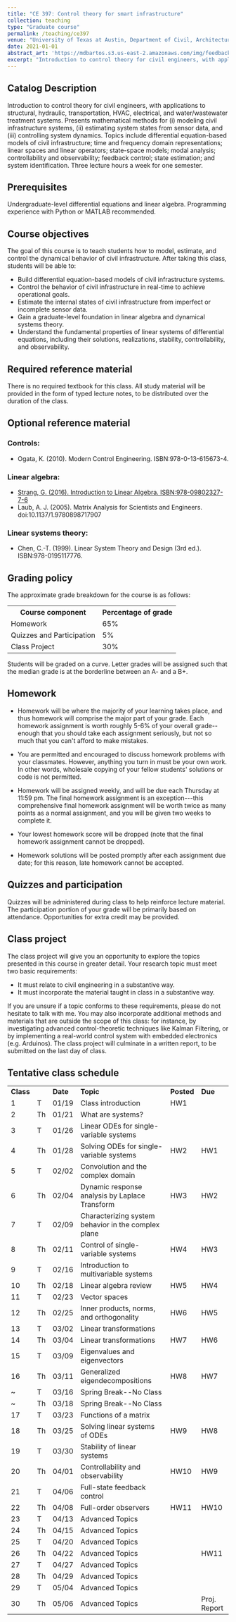 ```yaml
---
title: "CE 397: Control theory for smart infrastructure"
collection: teaching
type: "Graduate course"
permalink: /teaching/ce397
venue: "University of Texas at Austin, Department of Civil, Architectural and Environmental Engineering"
date: 2021-01-01
abstract_art: 'https://mdbartos.s3.us-east-2.amazonaws.com/img/feedback_loop.png'
excerpt: "Introduction to control theory for civil engineers, with applications to structural, hydraulic, transportation, HVAC, electrical, and water/wastewater treatment systems. Presents mathematical methods for (i) modeling civil infrastructure systems, (ii) estimating system states from sensor data, and (iii) controlling system dynamics. Topics include differential equation-based models of civil infrastructure; time and frequency domain representations; linear spaces and linear operators; state-space models; modal analysis; controllability and observability; feedback control; state estimation; and system identification. Three lecture hours a week for one semester. Prerequisite: graduate standing; undergraduate-level differential equations and linear algebra; programming experience with Python or MATLAB recommended."
---
```


## Catalog Description

Introduction to control theory for civil engineers, with applications to
structural, hydraulic, transportation, HVAC, electrical, and water/wastewater
treatment systems. Presents mathematical methods for (i) modeling civil
infrastructure systems, (ii) estimating system states from sensor data, and
(iii) controlling system dynamics. Topics include differential equation-based
models of civil infrastructure; time and frequency domain representations;
linear spaces and linear operators; state-space models; modal analysis;
controllability and observability; feedback control; state estimation; and
system identification. Three lecture hours a week for one semester.

## Prerequisites

Undergraduate-level differential equations and linear algebra. Programming
experience with Python or MATLAB recommended.

## Course objectives

The goal of this course is to teach students how to model, estimate, and control
the dynamical behavior of civil infrastructure. After taking this class,
students will be able to:

- Build differential equation-based models of civil infrastructure systems.
- Control the behavior of civil infrastructure in real-time to achieve operational
  goals.
- Estimate the internal states of civil infrastructure from imperfect or
  incomplete sensor data.
- Gain a graduate-level foundation in linear algebra and dynamical systems theory.
- Understand the fundamental properties of linear systems of differential
  equations, including their solutions, realizations, stability,
  controllability, and observability.

## Required reference material

There is no required textbook for this class. All study material will be
provided in the form of typed lecture notes, to be distributed over the duration
of the class.

## Optional reference material

### Controls:
- Ogata, K. (2010). Modern Control Engineering. ISBN:978-0-13-615673-4. 

### Linear algebra:
- [Strang, G. (2016). Introduction to Linear Algebra. ISBN:978-09802327-7-6](https://math.mit.edu/~gs/linearalgebra/)
- Laub, A. J. (2005). Matrix Analysis for Scientists and Engineers. doi:10.1137/1.9780898717907

### Linear systems theory:
- Chen, C.-T. (1999). Linear System Theory and Design (3rd ed.). ISBN:978-0195117776. 

## Grading policy

The approximate grade breakdown for the course is as follows:

<table>
  <tr>
    <th>Course component</th>
    <th>Percentage of grade</th>
  </tr>
  <tr>
    <td>Homework</td>
    <td>65%</td>
  </tr>
  <tr>
    <td>Quizzes and Participation</td>
    <td>5%</td>
  </tr>
  <tr>
    <td>Class Project</td>
    <td>30%</td>
  </tr>
</table>

Students will be graded on a curve. Letter grades will be assigned such that
the median grade is at the borderline between an A- and a B+.

## Homework

- Homework will be where the majority of your learning takes place, and thus
  homework will comprise the major part of your grade. Each homework assignment
  is worth roughly 5-6% of your overall grade--enough that you should take
  each assignment seriously, but not so much that you can't afford to make
  mistakes.

- You are permitted and encouraged to discuss homework problems with your
  classmates. However, anything you turn in must be your own work. In other
  words, wholesale copying of your fellow students' solutions or code is not
  permitted.

- Homework will be assigned weekly, and will be due each Thursday at 11:59 pm.
  The final homework assignment is an exception---this comprehensive final
  homework assignment will be worth twice as many points as a normal assignment,
  and you will be given two weeks to complete it.

- Your lowest homework score will be dropped (note that the final homework
  assignment cannot be dropped).

- Homework solutions will be posted promptly after each assignment due date; for
  this reason, late homework cannot be accepted.

## Quizzes and participation

Quizzes will be administered during class to help reinforce lecture material.
The participation portion of your grade will be primarily based on attendance.
Opportunities for extra credit may be provided.

## Class project

The class project will give you an opportunity to explore the topics presented
in this course in greater detail. Your research topic must meet two basic
requirements:

- It must relate to civil engineering in a substantive way.
- It must incorporate the material taught in class in a substantive way.

If you are unsure if a topic conforms to these requirements, please do not
hesitate to talk with me. You may also incorporate additional methods and
materials that are outside the scope of this class: for instance, by
investigating advanced control-theoretic techniques like Kalman Filtering, or by
implementing a real-world control system with embedded electronics (e.g.
Arduinos). The class project will culminate in a written report, to be submitted
on the last day of class.

## Tentative class schedule

<table>
    <tr>
        <td><b>Class</b></td>
        <td></td>
        <td><b>Date</b></td>
        <td><b>Topic</b></td>
        <td><b>Posted</b></td>
        <td><b>Due</b></td>
    </tr>
    <tr>
        <td>1</td>
        <td>T</td>
        <td>01/19</td>
        <td>Class introduction</td>
        <td>HW1</td>
        <td></td>
    </tr>
    <tr>
        <td>2</td>
        <td>Th</td>
        <td>01/21</td>
        <td>What are systems?</td>
        <td></td>
        <td></td>
    </tr>
    <tr>
        <td>3</td>
        <td>T</td>
        <td>01/26</td>
        <td>Linear ODEs for single-variable systems</td>
        <td></td>
        <td></td>
    </tr>
    <tr>
        <td>4</td>
        <td>Th</td>
        <td>01/28</td>
        <td>Solving ODEs for single-variable systems</td>
        <td>HW2</td>
        <td>HW1</td>
    </tr>
    <tr>
        <td>5</td>
        <td>T</td>
        <td>02/02</td>
        <td>Convolution and the complex domain</td>
        <td></td>
    </tr>
    <tr>
        <td>6</td>
        <td>Th</td>
        <td>02/04</td>
        <td>Dynamic response analysis by Laplace Transform</td>
        <td>HW3</td>
        <td>HW2</td>
    </tr>
    <tr>
        <td>7</td>
        <td>T</td>
        <td>02/09</td>
        <td>Characterizing system behavior in the complex plane</td>
        <td></td>
        <td></td>
    </tr>
    <tr>
        <td>8</td>
        <td>Th</td>
        <td>02/11</td>
        <td>Control of single-variable systems</td>
        <td>HW4</td>
        <td>HW3</td>
    </tr>
    <tr>
        <td>9</td>
        <td>T</td>
        <td>02/16</td>
        <td>Introduction to multivariable systems</td>
        <td></td>
        <td></td>
    </tr>
    <tr>
        <td>10</td>
        <td>Th</td>
        <td>02/18</td>
        <td>Linear algebra review</td>
        <td>HW5</td>
        <td>HW4</td>
    </tr>
    <tr>
        <td>11</td>
        <td>T</td>
        <td>02/23</td>
        <td>Vector spaces</td>
        <td></td>
        <td></td>
    </tr>
    <tr>
        <td>12</td>
        <td>Th</td>
        <td>02/25</td>
        <td>Inner products, norms, and orthogonality</td>
        <td>HW6</td>
        <td>HW5</td>
    </tr>
    <tr>
        <td>13</td>
        <td>T</td>
        <td>03/02</td>
        <td>Linear transformations</td>
        <td></td>
        <td></td>
    </tr>
    <tr>
        <td>14</td>
        <td>Th</td>
        <td>03/04</td>
        <td>Linear transformations</td>
        <td>HW7</td>
        <td>HW6</td>
    </tr>
    <tr>
        <td>15</td>
        <td>T</td>
        <td>03/09</td>
        <td>Eigenvalues and eigenvectors</td>
        <td></td>
        <td></td>
    </tr>
    <tr>
        <td>16</td>
        <td>Th</td>
        <td>03/11</td>
        <td>Generalized eigendecompositions</td>
        <td>HW8</td>
        <td>HW7</td>
    </tr>
    <tr>
        <td>~</td>
        <td>T</td>
        <td>03/16</td>
        <td>Spring Break--No Class</td>
        <td></td>
        <td></td>
    </tr>
    <tr>
        <td>~</td>
        <td>Th</td>
        <td>03/18</td>
        <td>Spring Break--No Class</td>
        <td></td>
        <td></td>
    </tr>
    <tr>
        <td>17</td>
        <td>T</td>
        <td>03/23</td>
        <td>Functions of a matrix</td>
        <td></td>
        <td></td>
    </tr>
    <tr>
        <td>18</td>
        <td>Th</td>
        <td>03/25</td>
        <td>Solving linear systems of ODEs</td>
        <td>HW9</td>
        <td>HW8</td>
    </tr>
    <tr>
        <td>19</td>
        <td>T</td>
        <td>03/30</td>
        <td>Stability of linear systems</td>
        <td></td>
        <td></td>
    </tr>
    <tr>
        <td>20</td>
        <td>Th</td>
        <td>04/01</td>
        <td>Controllability and observability</td>
        <td>HW10</td>
        <td>HW9</td>
    </tr>
    <tr>
        <td>21</td>
        <td>T</td>
        <td>04/06</td>
        <td>Full-state feedback control</td>
        <td></td>
        <td></td>
    </tr>
    <tr>
        <td>22</td>
        <td>Th</td>
        <td>04/08</td>
        <td>Full-order observers</td>
        <td>HW11</td>
        <td>HW10</td>
    </tr>
    <tr>
        <td>23</td>
        <td>T</td>
        <td>04/13</td>
        <td>Advanced Topics</td>
        <td></td>
        <td></td>
    </tr>
    <tr>
        <td>24</td>
        <td>Th</td>
        <td>04/15</td>
        <td>Advanced Topics</td>
        <td></td>
        <td></td>
    </tr>
    <tr>
        <td>25</td>
        <td>T</td>
        <td>04/20</td>
        <td>Advanced Topics</td>
        <td></td>
        <td></td>
    </tr>
    <tr>
        <td>26</td>
        <td>Th</td>
        <td>04/22</td>
        <td>Advanced Topics</td>
        <td></td>
        <td>HW11</td>
    </tr>
    <tr>
        <td>27</td>
        <td>T</td>
        <td>04/27</td>
        <td>Advanced Topics</td>
        <td></td>
        <td></td>
    </tr>
    <tr>
        <td>28</td>
        <td>Th</td>
        <td>04/29</td>
        <td>Advanced Topics</td>
        <td></td>
        <td></td>
    </tr>
    <tr>
        <td>29</td>
        <td>T</td>
        <td>05/04</td>
        <td>Advanced Topics</td>
        <td></td>
        <td></td>
    </tr>
    <tr>
        <td>30</td>
        <td>Th</td>
        <td>05/06</td>
        <td>Advanced Topics</td>
        <td></td>
        <td>Proj. Report</td>
    </tr>
</table>
